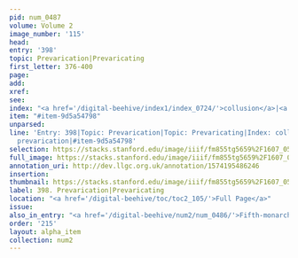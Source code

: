 ```yaml
---
pid: num_0487
volume: Volume 2
image_number: '115'
head: 
entry: '398'
topic: Prevarication|Prevaricating
first_letter: 376-400
page: 
add: 
xref: 
see: 
index: "<a href='/digital-beehive/index1/index_0724/'>collusion</a>|<a href='/digital-beehive/index4/index_3147/'>prevarication</a>"
item: "#item-9d5a54798"
unparsed: 
line: 'Entry: 398|Topic: Prevarication|Topic: Prevaricating|Index: collusion|Index:
  prevarication|#item-9d5a54798'
selection: https://stacks.stanford.edu/image/iiif/fm855tg5659%2F1607_0582/321,3406,2841,340/full/0/default.jpg
full_image: https://stacks.stanford.edu/image/iiif/fm855tg5659%2F1607_0582/full/full/0/default.jpg
annotation_uri: http://dev.llgc.org.uk/annotation/1574195486246
insertion: 
thumbnail: https://stacks.stanford.edu/image/iiif/fm855tg5659%2F1607_0582/321,3406,600,180/250,/0/default.jpg
label: 398. Prevarication|Prevaricating
location: "<a href='/digital-beehive/toc/toc2_105/'>Full Page</a>"
issue: 
also_in_entry: "<a href='/digital-beehive/num2/num_0486/'>Fifth-monarchy men</a>"
order: '215'
layout: alpha_item
collection: num2
---
```

